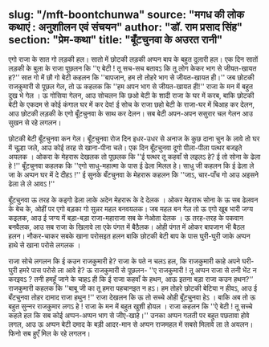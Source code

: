 slug: "/mft-boontchunwa"
source: "मगध की लोक कथाएं : अनुशाीलन एवं संचयन"
author: "डॉ. राम प्रसाद सिंह"
section: "प्रेम-कथा"
title: "बूँटचुनवा के अउरत रानी"
---
एगो राजा के सात गो लड़की हल। सातो में छोटकी लड़की अप्पन बाप के बहुत दुलारी हल। एक दिन सातों लड़की के बुला के राजा पूछलन कि ''ए बेटी ! तू सच-सच बतावऽ कि तू लोग केकर भाग से जीयत-खायत ह?'’ सात गो में छौ गो बेटी कहलन कि ''बापजान, हम तो तोहरे भाग से जीयत-खायत ही।'' जब छोटकी राजकुमारी से पूछल गेल, तो ऊ कहलक कि ''हम अपन भाग से जीयत-खायत ही!'' राजा के मन में बहुत दुख भे गेल । ऊ गोसिया गेलन, आउ सोचलन कि छओ बेटी के शादी राजा के घर में करब, बाकि छोटकी बेटी के एकदम से कोई कंगाल घर में कर देव! ई सोच के राजा छहो बेटी के राजा-घर में बिआह कर देलन, आउ छोटकी लड़की के एगो बूँटचुनवा के साथ कर देलन। सब बेटी अपन-अपन ससुरार चल गेलन आउ सुखन से रहे लगलन।
 
छोटकी बेटी बूँटचुनवा कन गेल। बूँटचुनवा रोज दिन इधर-उधर से अनाज के कुछ दाना चुन के लावे तो घर में चूल्हा जले, आउ कोई तरह से खाना-पीना चले। एक दिन बूँटचुनवा दूगो पीला-पीला पत्थर बजइते अयलक । ओकरा के मेहरारू देखलक तो पूछलक कि ''ई पत्थर तू कहवाँ से लइलऽ हे?  ई तो सोना के ढेला हे !'' बूँटचुनवा कहलक कि ''एगो साधु-महात्मा के पास ई ढेला मिलल हे। साधु जी कहलन कि ई ढेला ले जा के अप्पन घर में दे दीहऽ !'' ई सुनके बँटचुनवा के मेहरारू कहलन कि ''जाऽ, चार-पाँच गो आउ अइसने ढेला ले ले आवऽ !'' 

बूँटचुनवा ऊ तरह के कइगो ढेला लाके अदेन मेहरारू के दे देलक । ओकर मेहरारू सोना के ऊ सब ढेलवन के बेच के, ओहीं पर एगो बड़का गो सुन्नर महल बनवयलक। जब महल बन गेल तो ऊ एगो खूब भारी जग्य कइलक, आउ ई जग्य में बड़ा-बड़ा राजा-महाराजा सब के नेओता देलक । ऊ तरह-तरह के पकवान बनवैलक, आउ सब राजा के खिलावे ला एके पंगत में बैठैलक। ओही पंगत में ओकर बापजान भी बैठल हलन। नौकर-चाकर सबके खाना परोसइत हलन बाकि छोटकी बेटी बाप के पास घुरी-घुरी जाके अप्पन हाथे से खाना परोसे लगलक । 

राजा सोचे लगलन कि ई कउन राजकुमारी हे? राजा के पते न चलऽ हल, कि राजकुमारी काहे अपने घरी-घुरी हमरे पास परोसे ला आवे हे? ऊ राजकुमारी से पूछलन- ''ए राजकुमारी ! तू अप्पन राजा से तनी भेंट न करइवऽ ? तनी हमहूँ जाने के चाहऽ ही कि ई राजा कहवाँ के हथन, आऊ इतना बड़ा राजा कउन हथन?'’ राजकुमारी कहलक कि ''बाबू जी का तू हमरा पहचानइत न हऽ। हम तोहरे छोटकी बेटिया न हीवऽ, आउ ई बँटचुनवा तोहर दामाद राजा हथुन !'' राजा देखलन कि ऊ तो सच्चे ओही बूँटचुनवा हेऽ । बाकि अब तो ऊ बहुत सुन्‍नर राजकुमार लगऽ हे ! राजा के मन में बहुत खुशी होयल । राजा कहलन कि ''ऐ बेटी ! तू सच्चे कहले हल कि सब कोई अप्पन-अप्पन भाग से जीए-खाहे।'' उनका अप्पन गलती पर बहुत पछतावा होवे लगल, आउ ऊ अप्पन बेटी दमाद के बड़ी आदर-मान से अप्पन राजमहल में सबसे मिलावे ला ले अयलन। फिनो सब हुएँ मिल के रहे लगलन। 



